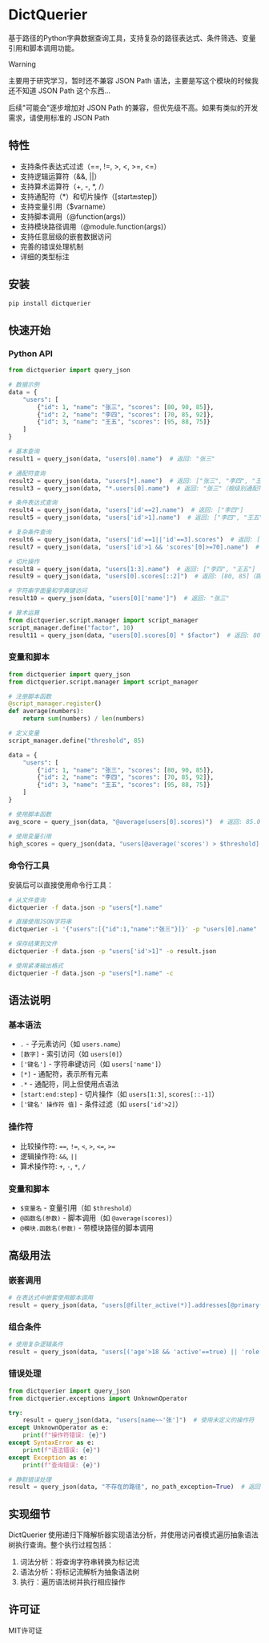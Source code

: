 # DictQuerier

基于路径的Python字典数据查询工具，支持复杂的路径表达式、条件筛选、变量引用和脚本调用功能。

> [!WARNING]
> 
> 主要用于研究学习，暂时还不兼容 JSON Path 语法，主要是写这个模块的时候我还不知道 JSON Path 这个东西...
> 
> 后续"可能会"逐步增加对 JSON Path 的兼容，但优先级不高。如果有类似的开发需求，请使用标准的 JSON Path

## 特性

- 支持条件表达式过滤（==, !=, >, <, >=, <=）
- 支持逻辑运算符（&&, ||）
- 支持算术运算符（+, -, *, /）
- 支持通配符（*）和切片操作（[start:end:step]）
- 支持变量引用（$varname）
- 支持脚本调用（@function(args)）
- 支持模块路径调用（@module.function(args)）
- 支持任意层级的嵌套数据访问
- 完善的错误处理机制
- 详细的类型标注

## 安装

```bash
pip install dictquerier
```

## 快速开始

### Python API

```python
from dictquerier import query_json

# 数据示例
data = {
    "users": [
        {"id": 1, "name": "张三", "scores": [80, 90, 85]},
        {"id": 2, "name": "李四", "scores": [70, 85, 92]},
        {"id": 3, "name": "王五", "scores": [95, 88, 75]}
    ]
}

# 基本查询
result1 = query_json(data, "users[0].name")  # 返回: "张三"

# 通配符查询
result2 = query_json(data, "users[*].name")  # 返回: ["张三", "李四", "王五"]
result3 = query_json(data, "*.users[0].name")  # 返回: "张三"（根级别通配符）

# 条件表达式查询
result4 = query_json(data, "users['id'==2].name")  # 返回: ["李四"]
result5 = query_json(data, "users['id'>1].name")  # 返回: ["李四", "王五"]

# 复杂条件查询
result6 = query_json(data, "users['id'==1||'id'==3].scores")  # 返回: [[80, 90, 85], [95, 88, 75]]
result7 = query_json(data, "users['id'>1 && 'scores'[0]>=70].name")  # 返回: ["李四", "王五"]

# 切片操作
result8 = query_json(data, "users[1:3].name")  # 返回: ["李四", "王五"]
result9 = query_json(data, "users[0].scores[::2]")  # 返回: [80, 85]（跳步为2）

# 字符串字面量和字典键访问
result10 = query_json(data, "users[0]['name']")  # 返回: "张三"

# 算术运算
from dictquerier.script.manager import script_manager
script_manager.define("factor", 10)
result11 = query_json(data, "users[0].scores[0] * $factor")  # 返回: 800
```

### 变量和脚本

```python
from dictquerier import query_json
from dictquerier.script.manager import script_manager

# 注册脚本函数
@script_manager.register()
def average(numbers):
    return sum(numbers) / len(numbers)

# 定义变量
script_manager.define("threshold", 85)

data = {
    "users": [
        {"id": 1, "name": "张三", "scores": [80, 90, 85]},
        {"id": 2, "name": "李四", "scores": [70, 85, 92]},
        {"id": 3, "name": "王五", "scores": [95, 88, 75]}
    ]
}

# 使用脚本函数
avg_score = query_json(data, "@average(users[0].scores)")  # 返回: 85.0

# 使用变量引用
high_scores = query_json(data, "users[@average('scores') > $threshold].name")  # 返回: ["李四"]
```

### 命令行工具

安装后可以直接使用命令行工具：

```bash
# 从文件查询
dictquerier -f data.json -p "users[*].name"

# 直接使用JSON字符串
dictquerier -i '{"users":[{"id":1,"name":"张三"}]}' -p "users[0].name"

# 保存结果到文件
dictquerier -f data.json -p "users['id'>1]" -o result.json

# 使用紧凑输出格式
dictquerier -f data.json -p "users[*].name" -c
```

## 语法说明

### 基本语法

- `.` - 子元素访问（如 `users.name`）
- `[数字]` - 索引访问（如 `users[0]`）
- `['键名']` - 字符串键访问（如 `users['name']`）
- `[*]` - 通配符，表示所有元素
- `.*` - 通配符，同上但使用点语法
- `[start:end:step]` - 切片操作（如 `users[1:3]`, `scores[::-1]`）
- `['键名' 操作符 值]` - 条件过滤（如 `users['id'>2]`）

### 操作符

- 比较操作符: `==`, `!=`, `<`, `>`, `<=`, `>=`
- 逻辑操作符: `&&`, `||`
- 算术操作符: `+`, `-`, `*`, `/`

### 变量和脚本

- `$变量名` - 变量引用（如 `$threshold`）
- `@函数名(参数)` - 脚本调用（如 `@average(scores)`）
- `@模块.函数名(参数)` - 带模块路径的脚本调用

## 高级用法

### 嵌套调用

```python
# 在表达式中嵌套使用脚本调用
result = query_json(data, "users[@filter_active(*)].addresses[@primary(*)]")
```

### 组合条件

```python
# 使用复杂逻辑条件
result = query_json(data, "users[('age'>18 && 'active'==true) || 'role'=='admin']")
```

### 错误处理

```python
from dictquerier import query_json
from dictquerier.exceptions import UnknownOperator

try:
    result = query_json(data, "users[name~~'张']")  # 使用未定义的操作符
except UnknownOperator as e:
    print(f"操作符错误: {e}")
except SyntaxError as e:
    print(f"语法错误: {e}")
except Exception as e:
    print(f"查询错误: {e}")

# 静默错误处理
result = query_json(data, "不存在的路径", no_path_exception=True)  # 返回 []
```

## 实现细节

DictQuerier 使用递归下降解析器实现语法分析，并使用访问者模式遍历抽象语法树执行查询。整个执行过程包括：

1. 词法分析：将查询字符串转换为标记流
2. 语法分析：将标记流解析为抽象语法树
3. 执行：遍历语法树并执行相应操作

## 许可证

MIT许可证
